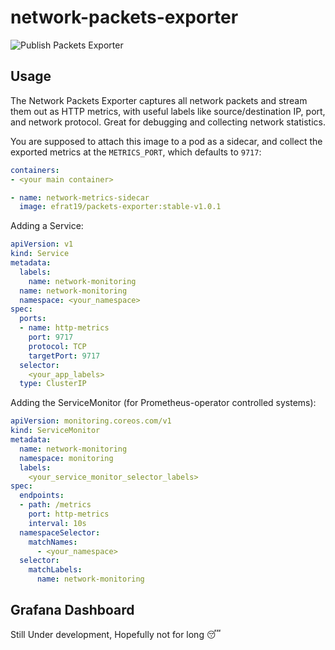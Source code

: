 # network-packets-exporter 

![Publish Packets Exporter](https://github.com/Efrat19/network-packets-exporter/workflows/Publish%20Packets%20Exporter/badge.svg)

## Usage
The Network Packets Exporter captures all network packets and stream them out as HTTP metrics, with useful labels like source/destination IP, port, and network protocol.
Great for debugging and collecting network statistics.

You are supposed to attach this image to a pod as a sidecar, and collect the exported metrics at the `METRICS_PORT`, which defaults to `9717`:

```yaml
containers:
- <your main container>

- name: network-metrics-sidecar
  image: efrat19/packets-exporter:stable-v1.0.1
```

Adding a Service:
```yaml
apiVersion: v1
kind: Service
metadata:
  labels:
    name: network-monitoring
  name: network-monitoring
  namespace: <your_namespace>
spec:
  ports:
  - name: http-metrics
    port: 9717
    protocol: TCP
    targetPort: 9717
  selector:
    <your_app_labels>
  type: ClusterIP
```
Adding the ServiceMonitor (for Prometheus-operator controlled systems):

```yaml
apiVersion: monitoring.coreos.com/v1
kind: ServiceMonitor
metadata:
  name: network-monitoring
  namespace: monitoring
  labels:
    <your_service_monitor_selector_labels>
spec:
  endpoints:
  - path: /metrics
    port: http-metrics
    interval: 10s
  namespaceSelector:
    matchNames:
      - <your_namespace>
  selector:
    matchLabels:
      name: network-monitoring
```

## Grafana Dashboard

Still Under development, Hopefully not for long :sleeping: 



